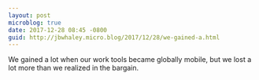 ```yaml
---
layout: post
microblog: true
date: 2017-12-28 08:45 -0800
guid: http://jbwhaley.micro.blog/2017/12/28/we-gained-a.html
---
```

We gained a lot when our work tools became globally mobile, but we lost a lot more than we realized in the bargain.
